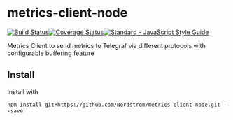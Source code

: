 # metrics-client-node
[![Build Status](https://travis-ci.org/Nordstrom/metrics-client-node.svg?branch=master)](https://travis-ci.org/Nordstrom/metrics-client-node)[![Coverage Status](https://coveralls.io/repos/github/Nordstrom/metrics-client-node/badge.svg)](https://coveralls.io/github/Nordstrom/metrics-client-node)[![Standard - JavaScript Style Guide](https://img.shields.io/badge/code%20style-standard-brightgreen.svg)](http://standardjs.com/)

Metrics Client to send metrics to Telegraf via different protocols with configurable buffering feature

## Install
Install with
```
npm install git+https://github.com/Nordstrom/metrics-client-node.git --save
```

